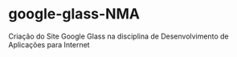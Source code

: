 # google-glass-NMA

 Criação do Site Google Glass na disciplina de Desenvolvimento de Aplicações para Internet
